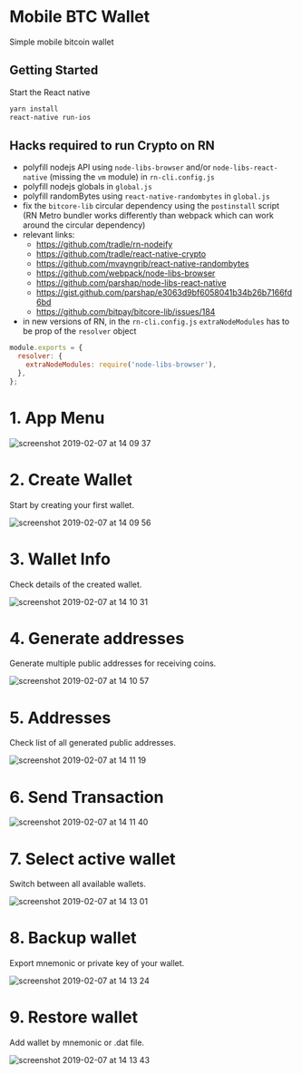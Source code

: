 # Mobile BTC Wallet

Simple mobile bitcoin wallet

## Getting Started

Start the React native

```sh
yarn install
react-native run-ios
```

## Hacks required to run Crypto on RN

* polyfill nodejs API using `node-libs-browser` and/or `node-libs-react-native` (missing the `vm` module) in `rn-cli.config.js`
* polyfill nodejs globals in `global.js`
* polyfill randomBytes using `react-native-randombytes` in `global.js`
* fix the `bitcore-lib` circular dependency using the `postinstall` script (RN Metro bundler works differently than webpack which can work around the circular dependency)
* relevant links:
  * https://github.com/tradle/rn-nodeify
  * https://github.com/tradle/react-native-crypto
  * https://github.com/mvayngrib/react-native-randombytes
  * https://github.com/webpack/node-libs-browser
  * https://github.com/parshap/node-libs-react-native
  * https://gist.github.com/parshap/e3063d9bf6058041b34b26b7166fd6bd
  * https://github.com/bitpay/bitcore-lib/issues/184
* in new versions of RN, in the `rn-cli.config.js` `extraNodeModules` has to be prop of the `resolver` object

```js
module.exports = {
  resolver: {
    extraNodeModules: require('node-libs-browser'),
  },
};
```

# 1. App Menu

![screenshot 2019-02-07 at 14 09 37](https://user-images.githubusercontent.com/38855190/52413908-22b8f400-2ae3-11e9-9bd7-ce15276414df.png)

# 2. Create Wallet

Start by creating your first wallet.

![screenshot 2019-02-07 at 14 09 56](https://user-images.githubusercontent.com/38855190/52413924-2ba9c580-2ae3-11e9-9eb5-5c7178d659b8.png)

# 3. Wallet Info

Check details of the created wallet.

![screenshot 2019-02-07 at 14 10 31](https://user-images.githubusercontent.com/38855190/52413947-3b290e80-2ae3-11e9-92f3-e155fb29c0af.png)

# 4. Generate addresses

Generate multiple public addresses for receiving coins.

![screenshot 2019-02-07 at 14 10 57](https://user-images.githubusercontent.com/38855190/52413996-5dbb2780-2ae3-11e9-86f7-e1077a089568.png)

# 5. Addresses

Check list of all generated public addresses.

![screenshot 2019-02-07 at 14 11 19](https://user-images.githubusercontent.com/38855190/52414038-788d9c00-2ae3-11e9-9bf6-43e8bbae5238.png)

# 6. Send Transaction

![screenshot 2019-02-07 at 14 11 40](https://user-images.githubusercontent.com/38855190/52414057-8511f480-2ae3-11e9-97d3-6fcfb52abda2.png)

# 7. Select active wallet

Switch between all available wallets.

![screenshot 2019-02-07 at 14 13 01](https://user-images.githubusercontent.com/38855190/52414075-95c26a80-2ae3-11e9-9658-d7599c9304e2.png)

# 8. Backup wallet

Export mnemonic or private key of your wallet.

![screenshot 2019-02-07 at 14 13 24](https://user-images.githubusercontent.com/38855190/52414092-a377f000-2ae3-11e9-8684-5f8eca19645f.png)

# 9. Restore wallet

Add wallet by mnemonic or .dat file.

![screenshot 2019-02-07 at 14 13 43](https://user-images.githubusercontent.com/38855190/52414127-be4a6480-2ae3-11e9-8474-6caa8258f6ba.png)
